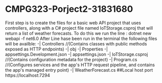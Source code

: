# CMPG323-Porject2-31831680
First step is to create the files for a basic web API project that uses controllers, along with a C# project file named IoTStorage.csproj that will return a list of weather forecasts. To do this we run the line : dotnet new webapi -f net6.0
After Line hase been run in the terminal the following files will be availble:
-| Controllers //(Contains classes with public methods exposed as HTTP endpoints)
-| obj
-| Properties
-| appsettings.Development.json
-| appsettings.json
-| IoTStorage.csproj   //(Contains configuration metadata for the project)
-| Program.cs  //(Configures services and the app's HTTP request pipeline, and contains the app's managed entry point)
-| WeatherForecast.cs
##Local host port
https://localhost:7294
